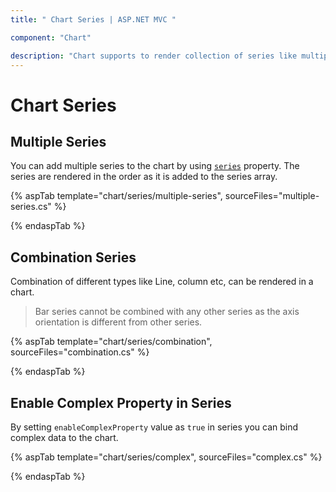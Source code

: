 ```yaml
---
title: " Chart Series | ASP.NET MVC "

component: "Chart"

description: "Chart supports to render collection of series like multiple series or combination series."
---
```


# Chart Series

## Multiple Series

You can add multiple series to the chart by using [`series`](https://help.syncfusion.com/cr/aspnetmvc-js2/Syncfusion.EJ2.Charts.ChartSeries.html) property.
The series are rendered in the order as it is added to the series array.

{% aspTab template="chart/series/multiple-series", sourceFiles="multiple-series.cs" %}

{% endaspTab %}

## Combination Series

Combination of different types like Line, column etc, can be rendered in a chart.

>Bar series cannot be combined with any other series as the axis orientation is different from other series.

{% aspTab template="chart/series/combination", sourceFiles="combination.cs" %}

{% endaspTab %}

## Enable Complex Property in Series

By setting `enableComplexProperty` value as `true` in series you can bind complex data to the chart.

{% aspTab template="chart/series/complex", sourceFiles="complex.cs" %}

{% endaspTab %}